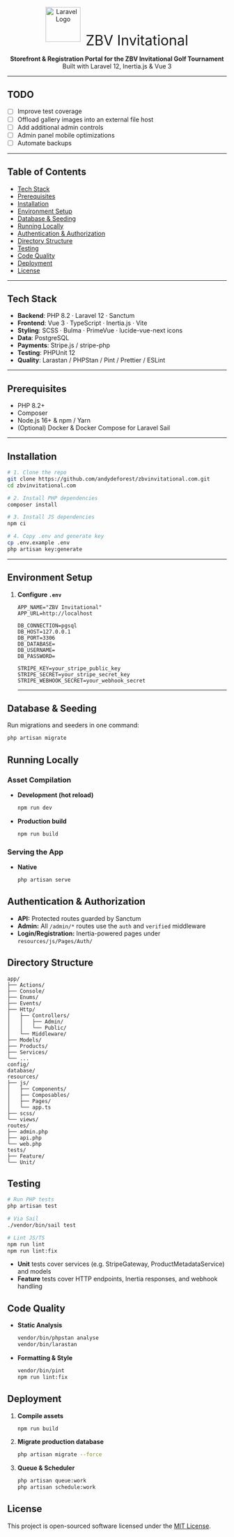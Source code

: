 <p align="center">
  <img src="https://laravel.com/img/logomark.min.svg" alt="Laravel Logo" width="80" />
  <span style="font-size:2rem; vertical-align: middle; margin-left: .5rem;">ZBV Invitational</span>
</p>

<p align="center">
  <strong>Storefront & Registration Portal for the ZBV Invitational Golf Tournament</strong><br>
  Built with Laravel 12, Inertia.js & Vue 3
</p>

---

## TODO

- [ ] Improve test coverage
- [ ] Offload gallery images into an external file host
- [ ] Add additional admin controls
- [ ] Admin panel mobile optimizations
- [ ] Automate backups
---

## Table of Contents

- [Tech Stack](#tech-stack)  
- [Prerequisites](#prerequisites)  
- [Installation](#installation)  
- [Environment Setup](#environment-setup)  
- [Database & Seeding](#database--seeding)  
- [Running Locally](#running-locally)  
- [Authentication & Authorization](#authentication--authorization)  
- [Directory Structure](#directory-structure)  
- [Testing](#testing)  
- [Code Quality](#code-quality)  
- [Deployment](#deployment)  
- [License](#license)  

---

## Tech Stack

- **Backend**: PHP 8.2 · Laravel 12 · Sanctum
- **Frontend**: Vue 3 · TypeScript · Inertia.js · Vite  
- **Styling**: SCSS · Bulma · PrimeVue · lucide-vue-next icons  
- **Data**: PostgreSQL  
- **Payments**: Stripe.js / stripe-php  
- **Testing**: PHPUnit 12
- **Quality**: Larastan / PHPStan / Pint / Prettier / ESLint  

---

## Prerequisites

- PHP 8.2+  
- Composer  
- Node.js 16+ & npm / Yarn  
- (Optional) Docker & Docker Compose for Laravel Sail  

---

## Installation

```bash
# 1. Clone the repo
git clone https://github.com/andydeforest/zbvinvitational.com.git
cd zbvinvitational.com

# 2. Install PHP dependencies
composer install

# 3. Install JS dependencies
npm ci

# 4. Copy .env and generate key
cp .env.example .env
php artisan key:generate
```

---

## Environment Setup

1. **Configure `.env`**  
   ```env
   APP_NAME="ZBV Invitational"
   APP_URL=http://localhost

   DB_CONNECTION=pgsql
   DB_HOST=127.0.0.1
   DB_PORT=3306
   DB_DATABASE=
   DB_USERNAME=
   DB_PASSWORD=

   STRIPE_KEY=your_stripe_public_key
   STRIPE_SECRET=your_stripe_secret_key
   STRIPE_WEBHOOK_SECRET=your_webhook_secret
   ```

   ---

## Database & Seeding

Run migrations and seeders in one command:
```bash
php artisan migrate
```

## Running Locally

### Asset Compilation
- **Development (hot reload)**
  ```bash
  npm run dev
  ```
- **Production build**
  ```bash
  npm run build
  ```

### Serving the App
- **Native**
  ```bash
  php artisan serve
  ```

## Authentication & Authorization

- **API:** Protected routes guarded by Sanctum
- **Admin:** All `/admin/*` routes use the `auth` and `verified` middleware
- **Login/Registration:** Inertia-powered pages under `resources/js/Pages/Auth/`

## Directory Structure

```
app/
├── Actions/
├── Console/
├── Enums/
├── Events/
├── Http/
│   ├── Controllers/
│   │   ├── Admin/
│   │   └── Public/
│   └── Middleware/
├── Models/
├── Products/
├── Services/
└── ...
config/
database/
resources/
├── js/
│   ├── Components/
│   ├── Composables/
│   ├── Pages/
│   └── app.ts
├── scss/
└── views/
routes/
├── admin.php
├── api.php
└── web.php
tests/
├── Feature/
└── Unit/
```

## Testing

```bash
# Run PHP tests
php artisan test

# Via Sail
./vendor/bin/sail test

# Lint JS/TS
npm run lint
npm run lint:fix
```

- **Unit** tests cover services (e.g. StripeGateway, ProductMetadataService) and models
- **Feature** tests cover HTTP endpoints, Inertia responses, and webhook handling

## Code Quality

- **Static Analysis**
  ```bash
  vendor/bin/phpstan analyse
  vendor/bin/larastan
  ```
- **Formatting & Style**
  ```bash
  vendor/bin/pint
  npm run lint:fix
  ```

## Deployment

1. **Compile assets**
   ```bash
   npm run build
   ```
2. **Migrate production database**
   ```bash
   php artisan migrate --force
   ```
3. **Queue & Scheduler**
   ```bash
   php artisan queue:work
   php artisan schedule:work
   ```

## License

This project is open-sourced software licensed under the [MIT License](LICENSE).
